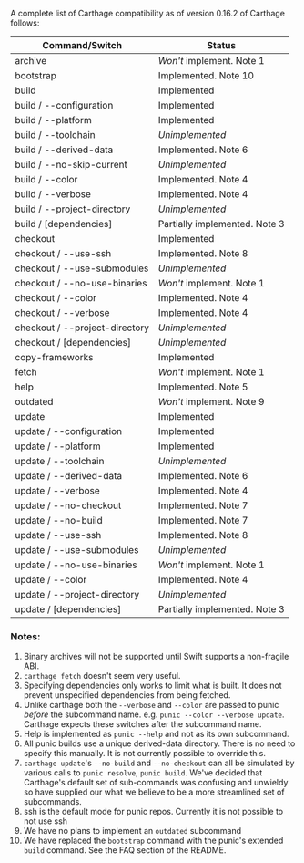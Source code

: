 
A complete list of Carthage compatibility as of version 0.16.2 of Carthage follows:

| Command/Switch                  | Status                             |
| ------------------------------- | ---------------------------------- |
| archive                         | _Won't_ implement. Note 1          |
| bootstrap                       | Implemented. Note 10               |
| build                           | Implemented                        |
| build / --configuration         | Implemented                        |
| build / --platform              | Implemented                        |
| build / --toolchain             | _Unimplemented_                    |
| build / --derived-data          | Implemented. Note 6                |
| build / --no-skip-current       | _Unimplemented_                    |
| build / --color                 | Implemented. Note 4                |
| build / --verbose               | Implemented. Note 4                |
| build / --project-directory     | _Unimplemented_                    |
| build / [dependencies]          | Partially implemented. Note 3      |
| checkout                        | Implemented                        |
| checkout / --use-ssh            | Implemented. Note 8                |
| checkout / --use-submodules     | _Unimplemented_                    |
| checkout / --no-use-binaries    | _Won't_ implement. Note 1          |
| checkout / --color              | Implemented. Note 4                |
| checkout / --verbose            | Implemented. Note 4                |
| checkout / --project-directory  | _Unimplemented_                    |
| checkout / [dependencies]       | _Unimplemented_                    |
| copy-frameworks                 | Implemented                        |
| fetch                           | _Won't_ implement. Note 1          |
| help                            | Implemented. Note 5                |
| outdated                        | _Won't_ implement. Note 9          |
| update                          | Implemented                        |
| update / --configuration        | Implemented                        |
| update / --platform             | Implemented                        |
| update / --toolchain            | _Unimplemented_                    |
| update / --derived-data         | Implemented. Note 6                |
| update / --verbose              | Implemented. Note 4                |
| update / --no-checkout          | Implemented. Note 7                |
| update / --no-build             | Implemented. Note 7                |
| update / --use-ssh              | Implemented. Note 8                |
| update / --use-submodules       | _Unimplemented_                    |
| update / --no-use-binaries      | _Won't_ implement. Note 1          |
| update / --color                | Implemented. Note 4                |
| update / --project-directory    | _Unimplemented_                    |
| update / [dependencies]         | Partially implemented. Note 3      |


### Notes:

1. Binary archives will not be supported until Swift supports a non-fragile ABI.
2. `carthage fetch` doesn't seem very useful.
3. Specifying dependencies only works to limit what is built. It does not prevent unspecified dependencies from being fetched.
4. Unlike carthage both the `--verbose` and `--color` are passed to punic _before_ the subcommand name. e.g. `punic --color --verbose update`. Carthage expects these switches after the subcommand name.
5. Help is implemented as `punic --help` and not as its own subcommand.
6. All punic builds use a unique derived-data directory. There is no need to specify this manually. It is not currently possible to override this.
7. `carthage update`'s `--no-build` and `--no-checkout` can all be simulated by various calls to `punic resolve`, `punic build`. We've decided that Carthage's default set of sub-commands was confusing and unwieldy so have supplied our what we believe to be a more streamlined set of subcommands.
8. ssh is the default mode for punic repos. Currently it is not possible to not use ssh
9. We have no plans to implement an `outdated` subcommand
10. We have replaced the `bootstrap` command with the punic's extended `build` command. See the FAQ section of the README.
